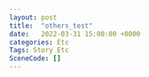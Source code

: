 ```yaml
---
layout: post
title:  "others_test"
date:   2022-03-31 15:00:00 +0000
categories: Etc
Tags: Story Etc
SceneCode: []
---
```


